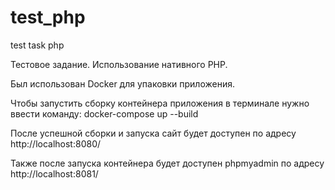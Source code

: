 # test_php
test task php

Тестовое задание. Использование нативного PHP.

Был использован Docker для упаковки приложения.

Чтобы запустить сборку контейнера приложения в терминале нужно ввести команду: docker-compose up --build

После успешной сборки и запуска сайт будет доступен по адресу http://localhost:8080/

Также после запуска контейнера будет доступен phpmyadmin по адресу http://localhost:8081/
